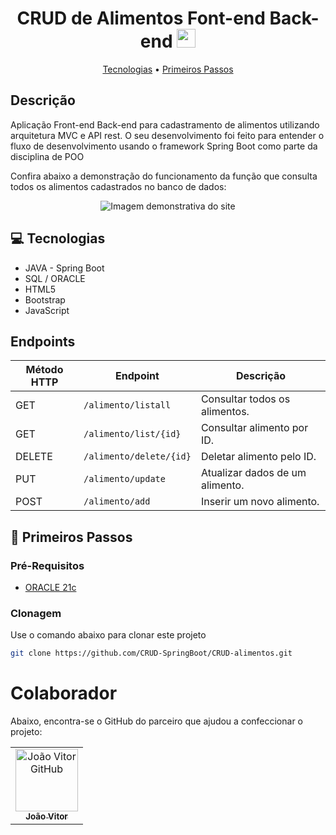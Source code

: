 
<h1 align="center" style="font-weight: bold;">CRUD de Alimentos Font-end Back-end <img src="https://github.com/user-attachments/assets/7f6e7cde-b544-43d5-b3e8-a164a25a3797" width=30px></h1> 

<p align="center">
 <a href="#tech">Tecnologias</a> • 
 <a href="#started">Primeiros Passos</a> 
</p>


<h2>
  Descrição
</h2>

<p align="left">
    Aplicação Front-end Back-end para cadastramento de alimentos utilizando arquitetura MVC e API rest. 
    O seu desenvolvimento foi feito para entender o fluxo de desenvolvimento usando o framework Spring Boot como parte da disciplina de POO
</p>

<p>
    Confira abaixo a demonstração do funcionamento da função que consulta todos os alimentos cadastrados no banco de dados:
</p>


<div align="center">
  <img src="https://github.com/user-attachments/assets/dda5c061-e86c-40d8-b75b-bf74f03c2f8e" alt="Imagem demonstrativa do site">
</div>

<h2 id="tech">💻 Tecnologias</h2>

- JAVA - Spring Boot
- SQL / ORACLE
- HTML5
- Bootstrap
- JavaScript

## Endpoints

| Método HTTP | Endpoint                | Descrição                 |
|-------------|-------------------------|---------------------------|
| GET         | `/alimento/listall`     | Consultar todos os alimentos. |
| GET         | `/alimento/list/{id}`   | Consultar alimento por ID.    |
| DELETE      | `/alimento/delete/{id}` | Deletar alimento pelo ID.     |
| PUT         | `/alimento/update`      | Atualizar dados de um alimento. |
| POST        | `/alimento/add`         | Inserir um novo alimento.      |


<h2 id="started">🚀 Primeiros Passos</h2>

<h3>Pré-Requisitos</h3>

 - [ORACLE 21c](https://www.oracle.com/br/database/technologies/xe-downloads.html)

<h3>Clonagem</h3>

Use o comando abaixo para clonar este projeto

```bash
git clone https://github.com/CRUD-SpringBoot/CRUD-alimentos.git
```
# Colaborador

Abaixo, encontra-se o GitHub do parceiro que ajudou a confeccionar o projeto:

<table>
  <tr>
    <td align="center">
      <a href="https://github.com/Joao-Vitor-da-Costa-Vieira">
        <img src="https://avatars.githubusercontent.com/u/153871810?s=100&v=4" width="100px;" alt="João Vitor GitHub"/><br>
        <sub>
          <b>João Vitor</b>
        </sub>
      </a>
    </td>
  </tr>
</table>
